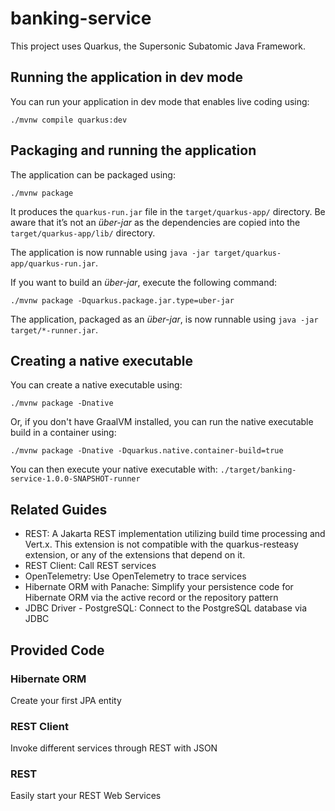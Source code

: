 # banking-service

This project uses Quarkus, the Supersonic Subatomic Java Framework.

## Running the application in dev mode

You can run your application in dev mode that enables live coding using:

```shell script
./mvnw compile quarkus:dev
```


## Packaging and running the application

The application can be packaged using:

```shell script
./mvnw package
```

It produces the `quarkus-run.jar` file in the `target/quarkus-app/` directory.
Be aware that it’s not an _über-jar_ as the dependencies are copied into the `target/quarkus-app/lib/` directory.

The application is now runnable using `java -jar target/quarkus-app/quarkus-run.jar`.

If you want to build an _über-jar_, execute the following command:

```shell script
./mvnw package -Dquarkus.package.jar.type=uber-jar
```

The application, packaged as an _über-jar_, is now runnable using `java -jar target/*-runner.jar`.

## Creating a native executable

You can create a native executable using:

```shell script
./mvnw package -Dnative
```

Or, if you don't have GraalVM installed, you can run the native executable build in a container using:

```shell script
./mvnw package -Dnative -Dquarkus.native.container-build=true
```

You can then execute your native executable with: `./target/banking-service-1.0.0-SNAPSHOT-runner`


## Related Guides

- REST:  A Jakarta REST implementation utilizing build time processing and Vert.x. This extension is not compatible with the quarkus-resteasy extension, or any of the extensions that depend on it.
- REST Client: Call REST services
- OpenTelemetry: Use OpenTelemetry to trace services
- Hibernate ORM with Panache: Simplify your persistence code for Hibernate ORM via the active record or the repository pattern
- JDBC Driver - PostgreSQL: Connect to the PostgreSQL database via JDBC

## Provided Code

### Hibernate ORM

Create your first JPA entity

### REST Client

Invoke different services through REST with JSON

### REST

Easily start your REST Web Services
